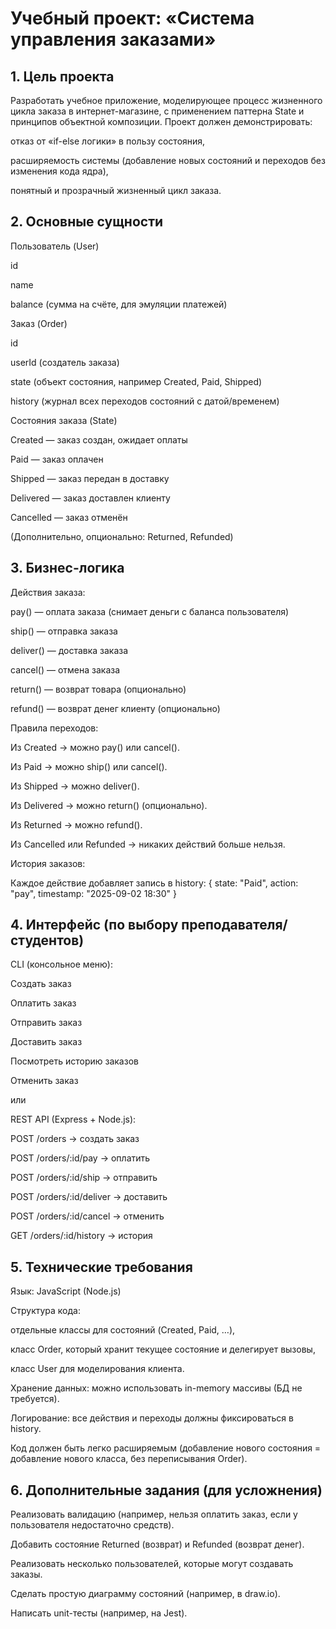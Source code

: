 # Учебный проект: «Система управления заказами»
## 1. Цель проекта

Разработать учебное приложение, моделирующее процесс жизненного цикла заказа в интернет-магазине, с применением паттерна State и принципов объектной композиции.
Проект должен демонстрировать:

отказ от «if-else логики» в пользу состояния,

расширяемость системы (добавление новых состояний и переходов без изменения кода ядра),

понятный и прозрачный жизненный цикл заказа.

## 2. Основные сущности

Пользователь (User)

id

name

balance (сумма на счёте, для эмуляции платежей)

Заказ (Order)

id

userId (создатель заказа)

state (объект состояния, например Created, Paid, Shipped)

history (журнал всех переходов состояний с датой/временем)

Состояния заказа (State)

Created — заказ создан, ожидает оплаты

Paid — заказ оплачен

Shipped — заказ передан в доставку

Delivered — заказ доставлен клиенту

Cancelled — заказ отменён

(Дополнительно, опционально: Returned, Refunded)

## 3. Бизнес-логика

Действия заказа:

pay() — оплата заказа (снимает деньги с баланса пользователя)

ship() — отправка заказа

deliver() — доставка заказа

cancel() — отмена заказа

return() — возврат товара (опционально)

refund() — возврат денег клиенту (опционально)

Правила переходов:

Из Created → можно pay() или cancel().

Из Paid → можно ship() или cancel().

Из Shipped → можно deliver().

Из Delivered → можно return() (опционально).

Из Returned → можно refund().

Из Cancelled или Refunded → никаких действий больше нельзя.

История заказов:

Каждое действие добавляет запись в history:
{ state: "Paid", action: "pay", timestamp: "2025-09-02 18:30" }

## 4. Интерфейс (по выбору преподавателя/студентов)

CLI (консольное меню):

Создать заказ

Оплатить заказ

Отправить заказ

Доставить заказ

Посмотреть историю заказов

Отменить заказ

или

REST API (Express + Node.js):

POST /orders → создать заказ

POST /orders/:id/pay → оплатить

POST /orders/:id/ship → отправить

POST /orders/:id/deliver → доставить

POST /orders/:id/cancel → отменить

GET /orders/:id/history → история

## 5. Технические требования

Язык: JavaScript (Node.js)

Структура кода:

отдельные классы для состояний (Created, Paid, …),

класс Order, который хранит текущее состояние и делегирует вызовы,

класс User для моделирования клиента.

Хранение данных: можно использовать in-memory массивы (БД не требуется).

Логирование: все действия и переходы должны фиксироваться в history.

Код должен быть легко расширяемым (добавление нового состояния = добавление нового класса, без переписывания Order).

## 6. Дополнительные задания (для усложнения)

Реализовать валидацию (например, нельзя оплатить заказ, если у пользователя недостаточно средств).

Добавить состояние Returned (возврат) и Refunded (возврат денег).

Реализовать несколько пользователей, которые могут создавать заказы.

Сделать простую диаграмму состояний (например, в draw.io).

Написать unit-тесты (например, на Jest).